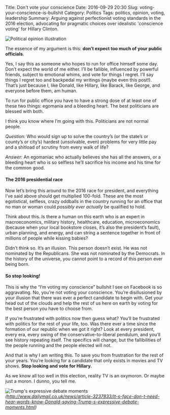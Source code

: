 Title: Don't vote your conscience
Date: 2016-09-29 20:30
Slug: voting-your-conscience-is-bullshit
Category: Politics
Tags: politics, opinion, voting, leadership
Summary: Arguing against perfectionist voting standards in the 2016 election, advocating for pragmatic choices over idealistic 'conscience voting' for Hillary Clinton.

![Political opinion illustration]({static}/images/204cf-12zwm35k0zvgpfzcholhazg.jpeg)

The essence of my argument is this: **don’t expect too much of your public officials**.

Yes, I say this as someone who hopes to run for office himself some day. Don’t expect the world of me either. I’ll be fallible, influenced by powerful friends, subject to emotional whims, and vote for things I regret. I’ll say things I regret too and backpedal my writings (maybe even this post!). That’s just because I, like Donald, like Hillary, like Barack, like George, and everyone before them, am human.

To run for public office you have to have a strong dose of at least one of these two things: egomania and a bleeding heart. The best politicians are blessed with both.

I think you know where I’m going with this. Politicians are not normal people.

*Question:* Who would sign up to solve the country’s (or the state’s or county’s or city’s) hardest (unsolvable, even) problems for very little pay and a shitload of scrutiny from every walk of life?

*Answer:* An egomaniac who actually believes she has all the answers, or a bleeding heart who is so selfless he’ll sacrifice his income and his time for the common good.

#### The 2016 presidential race

Now let’s bring this around to the 2016 race for president, and everything I’ve said above should get multiplied 100-fold. These are the most egotistical, selfless, crazy oddballs in the country running for an office that no man or woman could *possibly ever actually* be qualified to hold.

Think about this. Is there a human on this earth who is an expert in macroeconomics, military history, healthcare, education, microeconomics (because when your local bookstore closes, it’s also the president’s fault), urban planning, and energy, and can string a sentence together in front of millions of people while kissing babies?

Didn’t think so. It’s an illusion. This person doesn’t exist. He was not nominated by the Republicans. She was not nominated by the Democrats. In the history of the universe, you cannot point to a record of this person ever being born.

#### **So stop looking!**

This is why the “I’m voting my conscience” bullshit I see on Facebook is so aggravating. No, you’re not voting your conscience. You’re disillusioned by your illusion that there was ever a perfect candidate to begin with. Get your head out of the clouds and help the rest of us here on earth by voting for the best person you have to choose from.

If you’re frustrated with politics now then guess what? You’ll be frustrated with politics for the rest of your life, too. Was there ever a time since the formation of our republic when we got it right? Look at every president, every era, every swing of the conservative-to-liberal pendulum, and you’ll see history repeating itself. The specifics will change, but the fallibilities of the people running and the people elected will not.

And that is why I am writing this. To save you from frustration for the rest of your years. You’re looking for a candidate that only exists in movies and TV shows. **Stop looking and vote for Hillary.**

As we know all too well in this election, reality TV is an oxymoron. Or maybe just a moron. I dunno, you tell me.

![Trump's expressive debate moments]({static}/images/0a4ed-1rxl06l5pqy-iz6oqkdsgrq.jpeg)
*(http://www.dailymail.co.uk/news/article-3237833/It-s-face-don-t-need-hear-words-know-Donald-saying-Trump-s-expressive-debate-moments.html)*